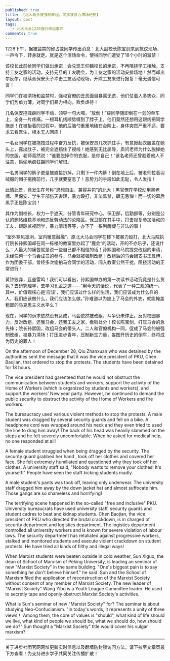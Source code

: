 ```yaml
---
published: true
title: 【北大马会被强制改组，同学被暴力清场纪要】
layout: post
tags:
   - 北大马会1226强行改组事件
comments: true
---
```


1228下午，据被监禁的邱占萱同学传出消息：北大副校长陈宝剑来到抗议现场，一声令下，转身就走。就是这个清场命令，使得同学们遭受了18个小时的监禁！

该校长此前给同学们做出承诺：会兑现王仰麟校长的承诺，不再阻挠学工接触，支持工友之家的活动，支持元旦的工友晚会，为工友之家的活动安排场地！然而却出尔反尔，继续派保安头子冲击工友活动现场，开除工友来进行报复！毫无诚信可言！

同学们在被清场和监禁时，强权官僚的丑恶面目暴露无遗，他们仗着人多势众，同学们势单力薄，对同学们暴力相向，欺负虐待！

几名保安拖拽薛同学不动，领导一句大喊，“放倒！”薛同学随即倒在一旁的单车上，全身一片疼痛。一根耳机线顺势缠到了脖子上，他们竟然还想用这跟线把同学拖走！在被抬着的过程中，他的后脑勺重重地磕在台阶上，身体突然严重不适，要求去看医生，根本无人回应！

一名女同学在被拖拽过程中奋力反抗，被保安员几次抓住手，有意掀起衣服盖在她头上，露出肚子，被完全遮挡住了视线！她感到无比屈辱，质问老师为什么脱掉她的衣服，老师竟然说：“谁要脱掉你的衣服，是你自己！”该名老师还曾趁着他人不注意，偷偷地疯狂踹同学们解恨。

一名男同学的裤子更是被直接扒掉，只剩下一件内裤！倒在地上后，被老师拉着羽绒服的帽子拖拽前行，几乎就要窒息了！恶势力的手段如此无耻，令人发指！

此情此景，竟发生在号称“思想自由，兼容并包”的北大！黑官僚在学校动用黑老师、黑保安、学生干部伤天害理，暴力殴打，非法监禁，肆无忌惮！而一切的幕后黑手正是陈宝剑！

其作为副校长，权力一手遮天，分管青年研究中心，保卫部，后勤部等，分别是公认的删帖维稳基地和违反劳动法的沦陷区。保卫部在其手中，打击报复参加活动的工友，跟踪监视同学，暴力清场等等，办下了一系列龌龊与非法的事！

“窗外寒风凛冽，室内暖意融融”。原北大马会同学在楼下被暴力殴打，北大马院执行院长孙熙国却在同一栋楼的教室里办起了“鹿会”的活动，开的不亦乐乎，还说什么：人最大的痛苦就是说一些自己都不相信的话！孙熙国和马院提交改组的申请，未经任何一个马会成员的参与，马会就被强制改组！改组后的马会团支书王昱博，作为团委干部，曾经多次偷拍马会同学的活动，闯入教室公然干扰，阻挠活动的正常进行！

黄钟毁弃，瓦釜雷鸣！我们可以看出，孙熙国举办的第一次读书活动究竟是什么货色？去研究理学，去学习孔孟之道——“用今天的话说，代表了一种三观的统一。其中，价值观核心是‘应该’，我们应该过什么样的生活，我们应该成为什么样的人，我们应该做什么，我们应该怎么做。”孙难道以为披上了马会的外衣，就能掩盖粗鄙的马克思主义水平么？

现在，同学的诉求依然没有达成，马会依然被改组，斗争仍未停止。反对校园暴力，反对改组，还我马会，还我工友之家，撤销处分！校长陈宝剑，打压马会的急先锋；院长孙熙国，改组马会的带头人。二人和官僚机构一同，促成了马会的被强制改组，被暴力清场！打压进步青年，压制新生力量，妄图开历史的倒车，终将成为历史的罪人！

On the afternoon of December 28, Qiu Zhanxuan who was detained by the authorities sent the message that it was the vice president of PKU, Chen Baojian, that ordered to stop the protests. The students have been detained for 18 hours.


The vice president had garenteed that he would not obstruct the communication between students and workers, support the activity of the Home of Workers (which is organized by students and workers), and support the workers' New year party. However, he continued to demand the public security to obstruct the activity of the Home of Workers and fire workers.


The bureaucracy used various violent methods to stop the protests. A male student was dragged by several security guards and fell on a bike. A headphone cord was wrapped around his neck and they even tried to used the line to drag him away! The back of his head was heavily slammed on the steps and he felt severely uncomfortable. When he asked for medical help, no one responded at all!


A female student struggled when being dragged by the security. The security guard grabbed her hand , took off her clothes and covered her face. She felt extremely humiliated and questioned why they took off her clothes. A university staff said, "Nobody wants to remove your clothes! It's yourself!" People have seen the staff kicking students madly.


A male student's pants was took off, leaving only underwear. The university staff dragged him away by the down jacket hat and almost suffocate him. Those gangs are so shameless and horrifying!


The terrifying scene happened in the so-called "free and inclusive" PKU. University bureaucrats have used university staff, security guards and student cadres to beat and kidnap students. Chen Baojian, the vice president of PKU who directed the brutal crackdown, is in charged of security department and logistics department. The logistics department controlled all university workers and is known for severe violation of labour laws. The security department has retaliated against progressive workers, stalked and monitored students and execute violent crackdown on student protests. He have tried all kinds of filthy and illegal ways!


When Marxist students were beaten outside in cold weather, Sun Xiguo, the dean of School of Marxism of Peking University, is leading an seminar of new "Marxist Society" in the same building. "One's biggest pain is to say something he don't believe himself." he said. Sun and the School of Marxism filed the application of reconstruction of the Marxist Society without consent of any member of Marxist Society. The new leader of "Marxist Society" Wang Yibo is a Youth League Committee leader. He used to secretly tape and openly obstruct Marxist Society's activities.


What is Sun's seminar of new "Marxist Society" for? The seminar is about studying Neo-Confucianism. "In today's words, it represents a unity of three views！ Among them, the core of values is "should", what kind of life should we live, what kind of people we should be, what we should do, how should we do?" Sun thought a "Marxist Society" title would cover his vulgar marxism?



---
关于进步社团官网网址更新实时信息以及翻墙防封锁访问方法，请下拉至文章页最下方查看！为支持进步学子共同关注传播扩散！

